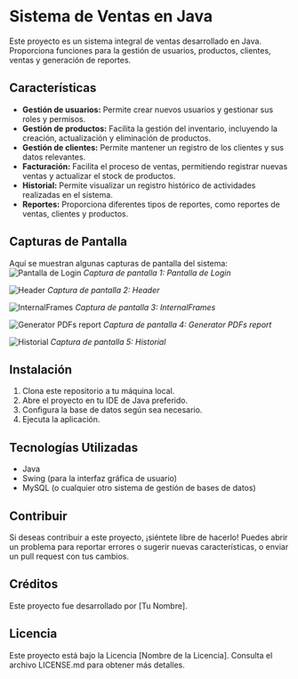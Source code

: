 # Sistema de Ventas en Java

Este proyecto es un sistema integral de ventas desarrollado en Java. Proporciona funciones para la gestión de usuarios, productos, clientes, ventas y generación de reportes.

## Características

- **Gestión de usuarios:** Permite crear nuevos usuarios y gestionar sus roles y permisos.
- **Gestión de productos:** Facilita la gestión del inventario, incluyendo la creación, actualización y eliminación de productos.
- **Gestión de clientes:** Permite mantener un registro de los clientes y sus datos relevantes.
- **Facturación:** Facilita el proceso de ventas, permitiendo registrar nuevas ventas y actualizar el stock de productos.
- **Historial:** Permite visualizar un registro histórico de actividades realizadas en el sistema.
- **Reportes:** Proporciona diferentes tipos de reportes, como reportes de ventas, clientes y productos.


## Capturas de Pantalla

Aquí se muestran algunas capturas de pantalla del sistema:
![Pantalla de Login](img/screenshot1.png)
*Captura de pantalla 1: Pantalla de Login*

![Header](img/screenshot2.png)
*Captura de pantalla 2: Header*

![InternalFrames](img/screenshot3.png)
*Captura de pantalla 3: InternalFrames*

![Generator PDFs report](img/screenshot4.png)
*Captura de pantalla 4: Generator PDFs report*

![Historial](img/screenshot5.png)
*Captura de pantalla 5: Historial*

## Instalación

1. Clona este repositorio a tu máquina local.
2. Abre el proyecto en tu IDE de Java preferido.
3. Configura la base de datos según sea necesario.
4. Ejecuta la aplicación.

## Tecnologías Utilizadas

- Java
- Swing (para la interfaz gráfica de usuario)
- MySQL (o cualquier otro sistema de gestión de bases de datos)

## Contribuir

Si deseas contribuir a este proyecto, ¡siéntete libre de hacerlo! Puedes abrir un problema para reportar errores o sugerir nuevas características, o enviar un pull request con tus cambios.

## Créditos

Este proyecto fue desarrollado por [Tu Nombre].

## Licencia

Este proyecto está bajo la Licencia [Nombre de la Licencia]. Consulta el archivo LICENSE.md para obtener más detalles.
